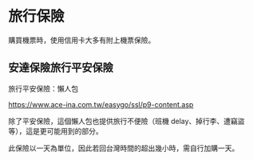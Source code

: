 # 旅行保險

購買機票時，使用信用卡大多有附上機票保險。

## 安達保險旅行平安保險

旅行平安保險：懶人包

<https://www.ace-ina.com.tw/easygo/ssl/p9-content.asp>

除了平安保險，這個懶人包也提供旅行不便險（班機 delay、掉行李、遭竊盜等），這是更可能用到的部分。

此保險以一天為單位，因此若回台灣時間的超出幾小時，需自行加購一天。
